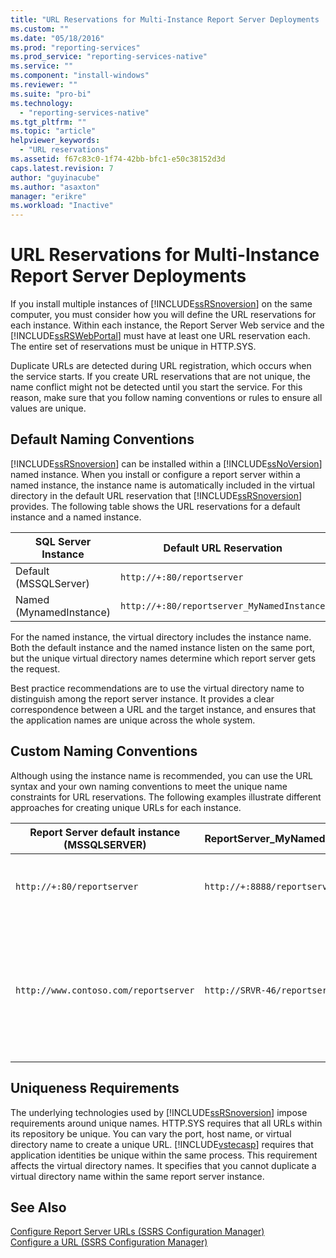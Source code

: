 ```yaml
---
title: "URL Reservations for Multi-Instance Report Server Deployments | Microsoft Docs"
ms.custom: ""
ms.date: "05/18/2016"
ms.prod: "reporting-services"
ms.prod_service: "reporting-services-native"
ms.service: ""
ms.component: "install-windows"
ms.reviewer: ""
ms.suite: "pro-bi"
ms.technology: 
  - "reporting-services-native"
ms.tgt_pltfrm: ""
ms.topic: "article"
helpviewer_keywords: 
  - "URL reservations"
ms.assetid: f67c83c0-1f74-42bb-bfc1-e50c38152d3d
caps.latest.revision: 7
author: "guyinacube"
ms.author: "asaxton"
manager: "erikre"
ms.workload: "Inactive"
---
```

# URL Reservations for Multi-Instance Report Server Deployments
  If you install multiple instances of [!INCLUDE[ssRSnoversion](../../includes/ssrsnoversion-md.md)] on the same computer, you must consider how you will define the URL reservations for each instance. Within each instance, the Report Server Web service and the [!INCLUDE[ssRSWebPortal](../../includes/ssrswebportal.md)] must have at least one URL reservation each. The entire set of reservations must be unique in HTTP.SYS.  
  
 Duplicate URLs are detected during URL registration, which occurs when the service starts. If you create URL reservations that are not unique, the name conflict might not be detected until you start the service. For this reason, make sure that you follow naming conventions or rules to ensure all values are unique.  
  
## Default Naming Conventions  
 [!INCLUDE[ssRSnoversion](../../includes/ssrsnoversion-md.md)] can be installed within a [!INCLUDE[ssNoVersion](../../includes/ssnoversion-md.md)] named instance. When you install or configure a report server within a named instance, the instance name is automatically included in the virtual directory in the default URL reservation that [!INCLUDE[ssRSnoversion](../../includes/ssrsnoversion-md.md)] provides. The following table shows the URL reservations for a default instance and a named instance.  
  
|SQL Server Instance|Default URL Reservation|  
|-------------------------|-----------------------------|  
|Default (MSSQLServer)|`http://+:80/reportserver`|  
|Named (MynamedInstance)|`http://+:80/reportserver_MyNamedInstance`|  
  
 For the named instance, the virtual directory includes the instance name. Both the default instance and the named instance listen on the same port, but the unique virtual directory names determine which report server gets the request.  
  
 Best practice recommendations are to use the virtual directory name to distinguish among the report server instance. It provides a clear correspondence between a URL and the target instance, and ensures that the application names are unique across the whole system.  
  
## Custom Naming Conventions  
 Although using the instance name is recommended, you can use the URL syntax and your own naming conventions to meet the unique name constraints for URL reservations. The following examples illustrate different approaches for creating unique URLs for each instance.  
  
|Report Server default instance (MSSQLSERVER)|ReportServer_MyNamedInstance|Uniqueness|  
|----------------------------------------------------|-----------------------------------|----------------|  
|`http://+:80/reportserver`|`http://+:8888/reportserver`|Each instance listens on a different port.|  
|`http://www.contoso.com/reportserver`|`http://SRVR-46/reportserver`|Each instance responds to different server names (fully qualified domain name, and machine name).|  
  
## Uniqueness Requirements  
 The underlying technologies used by [!INCLUDE[ssRSnoversion](../../includes/ssrsnoversion-md.md)] impose requirements around unique names. HTTP.SYS requires that all URLs within its repository be unique. You can vary the port, host name, or virtual directory name to create a unique URL. [!INCLUDE[vstecasp](../../includes/vstecasp-md.md)] requires that application identities be unique within the same process. This requirement affects the virtual directory names. It specifies that you cannot duplicate a virtual directory name within the same report server instance.  
  
## See Also  
 [Configure Report Server URLs  &#40;SSRS Configuration Manager&#41;](../../reporting-services/install-windows/configure-report-server-urls-ssrs-configuration-manager.md)   
 [Configure a URL  &#40;SSRS Configuration Manager&#41;](../../reporting-services/install-windows/configure-a-url-ssrs-configuration-manager.md)  
  
  
